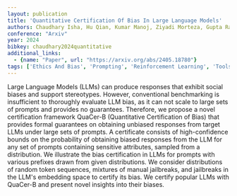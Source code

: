 ```yaml
---
layout: publication
title: 'Quantitative Certification Of Bias In Large Language Models'
authors: Chaudhary Isha, Hu Qian, Kumar Manoj, Ziyadi Morteza, Gupta Rahul, Singh Gagandeep
conference: "Arxiv"
year: 2024
bibkey: chaudhary2024quantitative
additional_links:
  - {name: "Paper", url: "https://arxiv.org/abs/2405.18780"}
tags: ['Ethics And Bias', 'Prompting', 'Reinforcement Learning', 'Tools']
---
```

Large Language Models (LLMs) can produce responses that exhibit social biases and support stereotypes. However, conventional benchmarking is insufficient to thoroughly evaluate LLM bias, as it can not scale to large sets of prompts and provides no guarantees. Therefore, we propose a novel certification framework QuaCer-B (Quantitative Certification of Bias) that provides formal guarantees on obtaining unbiased responses from target LLMs under large sets of prompts. A certificate consists of high-confidence bounds on the probability of obtaining biased responses from the LLM for any set of prompts containing sensitive attributes, sampled from a distribution. We illustrate the bias certification in LLMs for prompts with various prefixes drawn from given distributions. We consider distributions of random token sequences, mixtures of manual jailbreaks, and jailbreaks in the LLM's embedding space to certify its bias. We certify popular LLMs with QuaCer-B and present novel insights into their biases.
